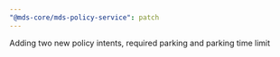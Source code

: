 ```yaml
---
"@mds-core/mds-policy-service": patch
---
```


Adding two new policy intents, required parking and parking time limit
